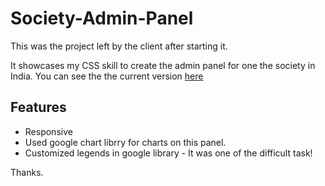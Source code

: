 # Society-Admin-Panel
This was the project left by the client after starting it.

It showcases my CSS skill to create the admin panel for one the society in India.
You can see the the current version [here](https://admin-panel-test.netlify.com/)

## Features
- Responsive
- Used google chart librry for charts on this panel.
- Customized legends in google library  - It was one of the difficult task!

Thanks.
